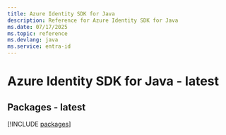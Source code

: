 ```yaml
---
title: Azure Identity SDK for Java
description: Reference for Azure Identity SDK for Java
ms.date: 07/17/2025
ms.topic: reference
ms.devlang: java
ms.service: entra-id
---
```

# Azure Identity SDK for Java - latest
## Packages - latest
[!INCLUDE [packages](identity-index.md)]
